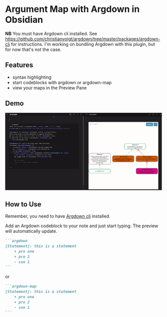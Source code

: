 # Argument Map with Argdown in Obsidian
**NB** You must have Argdown cli installed. See https://github.com/christianvoigt/argdown/tree/master/packages/argdown-cli for instructions. I'm working on bundling Argdown with this plugin, but for now that's not the case.

## Features
* syntax highlighting
* start codeblocks with argdown or argdown-map 
* view your maps in the Preview Pane

## Demo
![demo](https://raw.githubusercontent.com/amdecker/obsidian-argdown-plugin/master/demo.gif)

## How to Use
Remember, you need to have [Argdown cli](https://github.com/christianvoigt/argdown/tree/master/packages/argdown-cli) installed.

Add an Argdown codeblock to your note and just start typing. The preview will automatically update.
````markdown
```argdown 
[Statement]: this is a statement
    + pro one
    + pro 2
    - con 1
```
````
or 
````markdown
```argdown-map
[Statement]: this is a statement
    + pro one
    + pro 2
    - con 1
```
````
